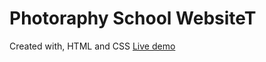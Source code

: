 <h1>Photoraphy School WebsiteT</h1>

Created with, HTML and CSS
<a href="https://ben-cornico.github.io/project-photographyschool/">Live demo </a>

